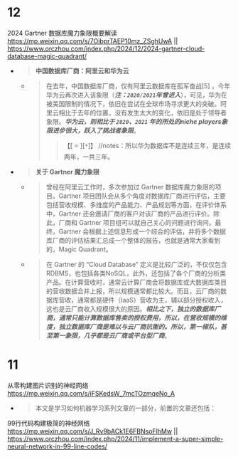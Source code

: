 
# 12

2024 Gartner 数据库魔力象限概要解读 https://mp.weixin.qq.com/s/7OibprTAEP10mz_ZSghUwA || https://www.orczhou.com/index.php/2024/12/2024-gartner-cloud-database-magic-quadrant/
- > **中国数据库厂商：阿里云和华为云**
  * > 在去年，中国数据库厂商，仅有阿里云数据库在孤军奋战[5] ，今年华为云再次进入该象限（***注：`2020/2021`年曾进入***），可见，华为在被美国限制的情况下，依旧在尝试在全球市场寻求更大的突破。阿里云相比于去年的位置，没有发生太大的变化，依旧是处于领导者象限。***华为云，则相比于 `2020`、`2021` 年的所处的niche players象限进步很大，跃入了挑战者象限***。
    >> 【[ :star: ][`*`]】 //notes：所以华为数据库不是连续三年，是连续两年，一共三年。
- > **关于 Gartner 魔力象限**
  * > 曾经在阿里云工作时，多次参加过 Gartner 数据库魔力象限的项目。Gartner 项目团队会从多个角度对数据库厂商进行评估，主要包括营收规模、多维度的产品能力、产品规划等方面，在评价体系中，Gartner 还会邀请厂商的客户对该厂商的产品进行评价。除此，厂商和 Gartner 项目组可以就自己关心的问题进行询问。最终，Gartner 会根据上述信息形成一个综合的评估，并将多个数据库厂商的评估结果汇总成一个整体的报告，也就是通常大家看到的，Magic Quadrant。
  * > 在 Gartner 的 “Cloud Database” 定义是比较广泛的，不仅仅包含RDBMS，也包括各类NoSQL，此外，还包括了各个厂商的分析类产品。在计算营收时，通常云计算厂商会将数据库或大数据库类目的营收数据合并上报，所以规模通常都比较大。而且，云厂商的数据库营收，通常都是硬件（IaaS）营收为主，辅以部分授权收入，这也是云厂商收入规模很大的原因。***相比之下，独立的数据库厂商，通常只能计算数据库售卖的授权费用，所以，在营收规模的维度，独立数据库厂商是难以与云厂商抗衡的。所以，第一梯队，甚至第一象限，几乎都是云厂商或平台型厂商***。

# 11

从零构建图片识别的神经网络 https://mp.weixin.qq.com/s/iFSKedsW_7mcTOzmqeNo_A
- > 本文是学习如何机器学习系列文章的一部分，前置的文章还包括：

99行代码构建极简的神经网络 https://mp.weixin.qq.com/s/J_Rv9bACk1E6FBNsoFlhMw || https://www.orczhou.com/index.php/2024/11/implement-a-super-simple-neural-network-in-99-line-codes/
